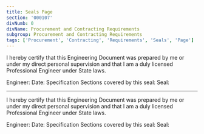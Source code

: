 ```yaml
---
title: Seals Page
section: '000107'
divNumb: 0
divName: Procurement and Contracting Requirements
subgroup: Procurement and Contracting Requirements
tags: ['Procurement', 'Contracting', 'Requirements', 'Seals', 'Page']
---
```


I hereby certify that this Engineering Document was prepared by me or under my direct personal supervision and that I am a duly licensed Professional Engineer under State laws.

Engineer:
Date:
Specification Sections covered by this seal:
Seal:

---

I hereby certify that this Engineering Document was prepared by me or under my direct personal supervision and that I am a duly licensed Professional Engineer under State laws.

Engineer:
Date:
Specification Sections covered by this seal:
Seal:
